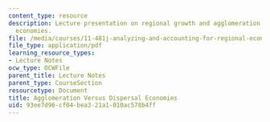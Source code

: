 ```yaml
---
content_type: resource
description: Lecture presentation on regional growth and agglomeration versus dispersal
  economies.
file: /media/courses/11-481j-analyzing-and-accounting-for-regional-economic-growth-spring-2009/93ee7d96cf04bea321a1010ac578b4ff_MIT11_481Js09_lec09a.pdf
file_type: application/pdf
learning_resource_types:
- Lecture Notes
ocw_type: OCWFile
parent_title: Lecture Notes
parent_type: CourseSection
resourcetype: Document
title: Agglomeration Versus Dispersal Economies
uid: 93ee7d96-cf04-bea3-21a1-010ac578b4ff
---
```

